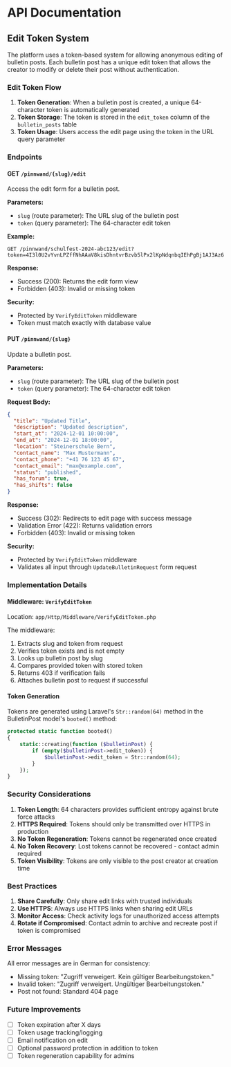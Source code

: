 # API Documentation

## Edit Token System

The platform uses a token-based system for allowing anonymous editing of bulletin posts. Each bulletin post has a unique edit token that allows the creator to modify or delete their post without authentication.

### Edit Token Flow

1. **Token Generation**: When a bulletin post is created, a unique 64-character token is automatically generated
2. **Token Storage**: The token is stored in the `edit_token` column of the `bulletin_posts` table
3. **Token Usage**: Users access the edit page using the token in the URL query parameter

### Endpoints

#### GET `/pinnwand/{slug}/edit`

Access the edit form for a bulletin post.

**Parameters:**
- `slug` (route parameter): The URL slug of the bulletin post
- `token` (query parameter): The 64-character edit token

**Example:**
```
GET /pinnwand/schulfest-2024-abc123/edit?token=4I3l0U2vYvnLPZffNhAAaV8kisDhntvrBzvb5lPx2lKpNdqnbqIEhPgBj1AJ3Az6
```

**Response:**
- Success (200): Returns the edit form view
- Forbidden (403): Invalid or missing token

**Security:**
- Protected by `VerifyEditToken` middleware
- Token must match exactly with database value

#### PUT `/pinnwand/{slug}`

Update a bulletin post.

**Parameters:**
- `slug` (route parameter): The URL slug of the bulletin post
- `token` (query parameter): The 64-character edit token

**Request Body:**
```json
{
  "title": "Updated Title",
  "description": "Updated description",
  "start_at": "2024-12-01 10:00:00",
  "end_at": "2024-12-01 18:00:00",
  "location": "Steinerschule Bern",
  "contact_name": "Max Mustermann",
  "contact_phone": "+41 76 123 45 67",
  "contact_email": "max@example.com",
  "status": "published",
  "has_forum": true,
  "has_shifts": false
}
```

**Response:**
- Success (302): Redirects to edit page with success message
- Validation Error (422): Returns validation errors
- Forbidden (403): Invalid or missing token

**Security:**
- Protected by `VerifyEditToken` middleware
- Validates all input through `UpdateBulletinRequest` form request

### Implementation Details

#### Middleware: `VerifyEditToken`

Location: `app/Http/Middleware/VerifyEditToken.php`

The middleware:
1. Extracts slug and token from request
2. Verifies token exists and is not empty
3. Looks up bulletin post by slug
4. Compares provided token with stored token
5. Returns 403 if verification fails
6. Attaches bulletin post to request if successful

#### Token Generation

Tokens are generated using Laravel's `Str::random(64)` method in the BulletinPost model's `booted()` method:

```php
protected static function booted()
{
    static::creating(function ($bulletinPost) {
        if (empty($bulletinPost->edit_token)) {
            $bulletinPost->edit_token = Str::random(64);
        }
    });
}
```

### Security Considerations

1. **Token Length**: 64 characters provides sufficient entropy against brute force attacks
2. **HTTPS Required**: Tokens should only be transmitted over HTTPS in production
3. **No Token Regeneration**: Tokens cannot be regenerated once created
4. **No Token Recovery**: Lost tokens cannot be recovered - contact admin required
5. **Token Visibility**: Tokens are only visible to the post creator at creation time

### Best Practices

1. **Share Carefully**: Only share edit links with trusted individuals
2. **Use HTTPS**: Always use HTTPS links when sharing edit URLs
3. **Monitor Access**: Check activity logs for unauthorized access attempts
4. **Rotate if Compromised**: Contact admin to archive and recreate post if token is compromised

### Error Messages

All error messages are in German for consistency:

- Missing token: "Zugriff verweigert. Kein gültiger Bearbeitungstoken."
- Invalid token: "Zugriff verweigert. Ungültiger Bearbeitungstoken."
- Post not found: Standard 404 page

### Future Improvements

- [ ] Token expiration after X days
- [ ] Token usage tracking/logging
- [ ] Email notification on edit
- [ ] Optional password protection in addition to token
- [ ] Token regeneration capability for admins